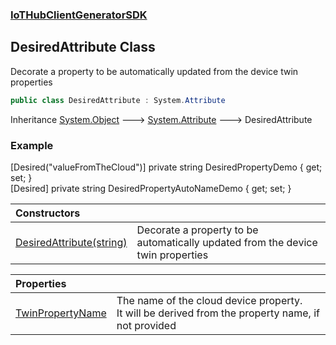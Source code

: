 ### [IoTHubClientGeneratorSDK](IoTHubClientGeneratorSDK.md 'IoTHubClientGeneratorSDK')

## DesiredAttribute Class

Decorate a property to be automatically updated from the device twin properties

```csharp
public class DesiredAttribute : System.Attribute
```

Inheritance [System.Object](https://docs.microsoft.com/en-us/dotnet/api/System.Object 'System.Object') &#129106; [System.Attribute](https://docs.microsoft.com/en-us/dotnet/api/System.Attribute 'System.Attribute') &#129106; DesiredAttribute

### Example
[Desired("valueFromTheCloud")] private string DesiredPropertyDemo { get; set; }  
[Desired] private string DesiredPropertyAutoNameDemo { get; set; }

| Constructors | |
| :--- | :--- |
| [DesiredAttribute(string)](IoTHubClientGeneratorSDK.DesiredAttribute.DesiredAttribute(string).md 'IoTHubClientGeneratorSDK.DesiredAttribute.DesiredAttribute(string)') | Decorate a property to be automatically updated from the device twin properties |

| Properties | |
| :--- | :--- |
| [TwinPropertyName](IoTHubClientGeneratorSDK.DesiredAttribute.TwinPropertyName.md 'IoTHubClientGeneratorSDK.DesiredAttribute.TwinPropertyName') | The name of the cloud device property.<br/>It will be derived from the property name, if not provided |
